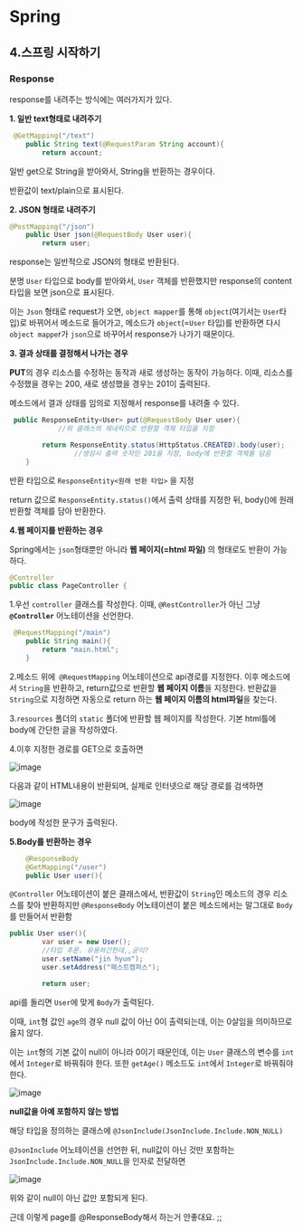 # Spring
## 4.스프링 시작하기

### Response

response를 내려주는 방식에는 여러가지가 있다.

**1. 일반 text형태로 내려주기**
  ```java
   @GetMapping("/text")
      public String text(@RequestParam String account){
          return account;
  ```

  일반 get으로 String을 받아와서, String을 반환하는 경우이다.

  반환값이 text/plain으로 표시된다.

**2. JSON 형태로 내려주기**
  ```JAVA
  @PostMapping("/json")
      public User json(@RequestBody User user){
          return user;
  ```
  response는 일반적으로 JSON의 형태로 반환된다.

  분명 `User` 타입으로 body를 받아와서, `User` 객체를 반환했지만 response의 content 타입을 보면 json으로 표시된다.

  이는 `Json` 형태로 request가 오면, `object mapper`를 통해 `object`(여기서는 `User`타입)로 바뀌어서 메소드로 들어가고,
  메소드가 `object`(=`User` 타입)를 반환하면 다시 `object mappe`r가 `json`으로 바꾸어서 response가 나가기 때문이다.

**3. 결과 상태를 결정해서 나가는 경우**

  **PUT**의 경우 리소스를 수정하는 동작과 새로 생성하는 동작이 가능하다.
  이때, 리소스를 수정했을 경우는 200, 새로 생성했을 경우는 201이 출력된다.

  메소드에서 결과 상태를 임의로 지정해서 response를 내려줄 수 있다.

  ```java
   public ResponseEntity<User> put(@RequestBody User user){
              //위 클래스의 제네릭으로 반환할 객체 타입을 지정

          return ResponseEntity.status(HttpStatus.CREATED).body(user);
                  //생성시 출력 숫자인 201을 지정, body에 반환할 객체를 담음
      }
  ```
  반환 타입으로 `ResponseEntity<원래 반환 타입>` 을 지정

  return 값으로 `ResponseEntity.status()`에서 출력 상태를 지정한 뒤, body()에 원래 반환할 객체를 담아 반환한다.


**4.웹 페이지를 반환하는 경우**

  Spring에서는 `json`형태뿐만 아니라 **웹 페이지(=html 파일)** 의 형태로도 반환이 가능하다.


  ```java
  @Controller
  public class PageController {
  ```

  1.우선 `controller` 클래스를 작성한다. 이때, `@RestController`가 아닌 그냥 **`@Controller`** 어노테이션을 선언한다.

  ```java
   @RequestMapping("/main")
      public String main(){
          return "main.html";
      }
  ```
  2.메소드 위에` @RequestMapping` 어노테이션으로 api경로를 지정한다.
  이후 메소드에서 `String`을 반환하고, return값으로 반환할 **웹 페이지 이름**을 지정한다.
  반환값을 `String`으로 지정하면 자동으로 return 하는 **웹 페이지 이름의 html파일**을 찾는다.

  3.`resources` 폴더의 `static` 폴더에 반환할 웹 페이지를 작성한다. 기본 html틀에 body에 간단한 글을 작성하였다.



  4.이후 지정한 경로를 GET으로 호출하면 

  ![image](https://user-images.githubusercontent.com/75404119/146650234-75fda28a-a678-4df2-a1b7-078e39ebb58c.png)

  다음과 같이 HTML내용이 반환되며, 실제로 인터넷으로 해당 경로를 검색하면

  ![image](https://user-images.githubusercontent.com/75404119/146650259-884abf6f-a1ed-4aa1-b9a9-13274cf3c7e7.png)

  body에 작성한 문구가 출력된다.

**5.Body를 반환하는 경우**

  ```java
      @ResponseBody
      @GetMapping("/user")
      public User user(){
  ```

  `@Controller` 어노테이션이 붙은 클래스에서, 반환값이 `String`인 메소드의 경우 리소스를 찾아 반환하지만
  `@ResponseBody` 어노테이션이 붙은 메소드에서는 말그대로 `Body`를 만들어서 반환함

  ```java
  public User user(){
          var user = new User();
          //타입 추론. 유용하긴한데,,굳이?
          user.setName("jin hyun");
          user.setAddress("패스트캠퍼스");

          return user;
  ```

  api를 돌리면 `User`에 맞게 `Body`가 출력된다.

  이때, `int`형 값인 `age`의 경우 null 값이 아닌 0이 출력되는데, 이는 0살임을 의미하므로 옳지 않다.

  이는 `int`형의 기본 값이 null이 아니라 0이기 때문인데, 이는 `User` 클래스의 변수를 `int`에서 `Integer`로 바꿔줘야 한다.
  또한 `getAge()` 메소드도 `int`에서 `Integer`로 바꿔줘야 한다.


  ![image](https://user-images.githubusercontent.com/75404119/146651066-5a3d25b3-9df6-491b-992c-d2136948f4dd.png)


  **null값을 아예 포함하지 않는 방법**

  해당 타입을 정의하는 클래스에 
  `@JsonInclude(JsonInclude.Include.NON_NULL)`

  `@JsonInclude` 어노테이션을 선언한 뒤, null값이 아닌 것만 포함하는 `JsonInclude.Include.NON_NULL`을 인자로 전달하면 

  ![image](https://user-images.githubusercontent.com/75404119/146651213-e993d8cd-6f77-4a05-9d32-a20f9a0d5603.png)

  위와 같이 null이 아닌 값만 포함되게 된다.

근데 이렇게 page를 @ResponseBody해서 하는거 안좋대요.  ;;




















